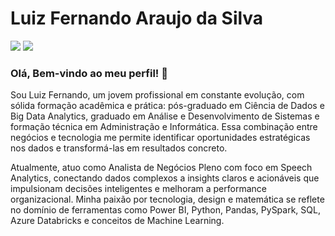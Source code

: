 # Luiz Fernando Araujo da Silva

<div> 
    <a href="https://linkedin.com/in/luizfernando-as" target="_blank"><img src="https://img.shields.io/badge/-LinkedIn-%230077B5?style=for-the-badge&logo=linkedin&logoColor=white" target="_blank"></a> 
    <a href="https://instagram.com/nandodalayoan" target="_blank"><img src="https://img.shields.io/badge/-Instagram-%23E4405F?style=for-the-badge&logo=instagram&logoColor=white" target="_blank"></a> 
</div>

### Olá, Bem-vindo ao meu perfil! :wave: 

Sou Luiz Fernando, um jovem profissional em constante evolução, com sólida formação acadêmica e prática: pós-graduado em Ciência de Dados e Big Data Analytics, graduado em Análise e Desenvolvimento de Sistemas e formação técnica em Administração e Informática. Essa combinação entre negócios e tecnologia me permite identificar oportunidades estratégicas nos dados e transformá-las em resultados concreto.

Atualmente, atuo como Analista de Negócios Pleno com foco em Speech Analytics, conectando dados complexos a insights claros e acionáveis que impulsionam decisões inteligentes e melhoram a performance organizacional. Minha paixão por tecnologia, design e matemática se reflete no domínio de ferramentas como Power BI, Python, Pandas, PySpark, SQL, Azure Databricks e conceitos de Machine Learning.

  

 





